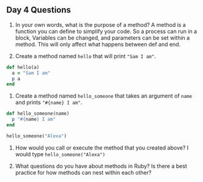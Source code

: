 ## Day 4 Questions

1. In your own words, what is the purpose of a method? A method is a function you can define to simplify your code. So a process can run in a block, Variables can be changed, and parameters can be set within a method. This will only affect what happens between def and end.

1. Create a method named `hello` that will print `"Sam I am"`.
```ruby
def hello(a)
  a = "Sam I am"
  p a
end
```

1. Create a method named `hello_someone` that takes an argument of `name` and prints `"#{name} I am"`.

```ruby
def hello_someone(name)
  p "#{name} I am"
end

hello_someone("Alexa")
```

1. How would you call or execute the method that you created above?
I would type `hello_someone("Alexa")`

1. What questions do you have about methods in Ruby?
Is there a best practice for how methods can nest within each other?
